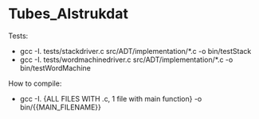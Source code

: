 # Tubes_Alstrukdat

Tests:
- gcc -I. tests/stackdriver.c src/ADT/implementation/*.c -o bin/testStack
- gcc -I. tests/wordmachinedriver.c src/ADT/implementation/*.c -o bin/testWordMachine

How to compile:
- gcc -I. {ALL FILES WITH .c, 1 file with main function} -o bin/{{MAIN_FILENAME}}